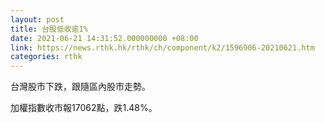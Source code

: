 ```yaml
---
layout: post
title: 台股低收逾1%
date: 2021-06-21 14:31:52.000000000 +08:00
link: https://news.rthk.hk/rthk/ch/component/k2/1596906-20210621.htm
categories: rthk
---
```


台灣股市下跌，跟隨區內股市走勢。

加權指數收市報17062點，跌1.48%。
